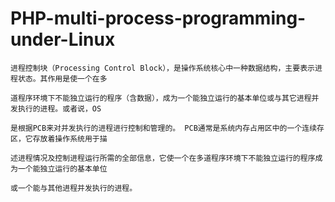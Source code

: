# PHP-multi-process-programming-under-Linux


    进程控制块（Processing Control Block），是操作系统核心中一种数据结构，主要表示进程状态。其作用是使一个在多

    道程序环境下不能独立运行的程序（含数据），成为一个能独立运行的基本单位或与其它进程并发执行的进程。或者说，OS

    是根据PCB来对并发执行的进程进行控制和管理的。 PCB通常是系统内存占用区中的一个连续存区，它存放着操作系统用于描

    述进程情况及控制进程运行所需的全部信息，它使一个在多道程序环境下不能独立运行的程序成为一个能独立运行的基本单位

    或一个能与其他进程并发执行的进程。
